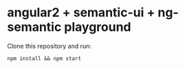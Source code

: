 # angular2 + semantic-ui + ng-semantic playground

Clone this repository and run:

`npm install && npm start`
